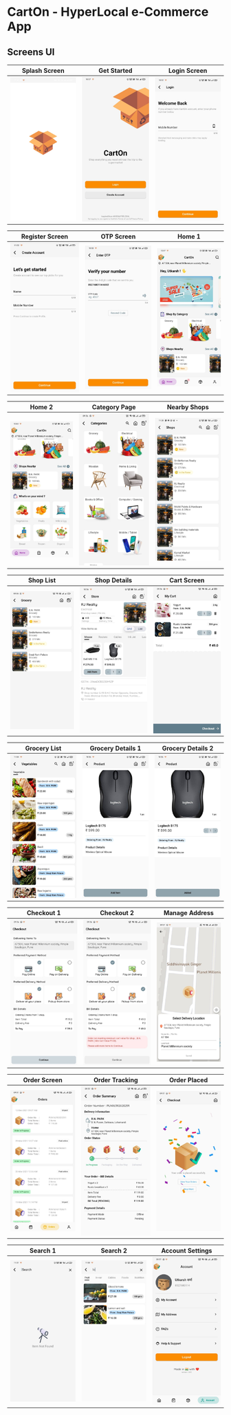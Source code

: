 # CartOn - HyperLocal e-Commerce App

## Screens UI

|                                              **Splash Screen**                                              |                                               **Get Started**                                                |                                              **Login Screen**                                              |
| :---------------------------------------------------------------------------------------------------------: | :----------------------------------------------------------------------------------------------------------: | :--------------------------------------------------------------------------------------------------------: |
| <img src="https://raw.githubusercontent.com/utkkarsh/cartOn-Flutter/main/assets/screenshots/splash.jpg"  /> | <img src="https://raw.githubusercontent.com/utkkarsh/cartOn-Flutter/main/assets/screenshots/start.jpg"    /> | <img src="https://raw.githubusercontent.com/utkkarsh/cartOn-Flutter/main/assets/screenshots/login.jpg"  /> |

|                                              **Register Screen**                                              |                                               **OTP Screen**                                               |                                                 **Home 1**                                                 |
| :-----------------------------------------------------------------------------------------------------------: | :--------------------------------------------------------------------------------------------------------: | :--------------------------------------------------------------------------------------------------------: |
| <img src="https://raw.githubusercontent.com/utkkarsh/cartOn-Flutter/main/assets/screenshots/register.jpg"  /> | <img src="https://raw.githubusercontent.com/utkkarsh/cartOn-Flutter/main/assets/screenshots/otp.jpg"    /> | <img src="https://raw.githubusercontent.com/utkkarsh/cartOn-Flutter/main/assets/screenshots/home1.jpg"  /> |

|                                                 **Home 2**                                                  |                                               **Category Page**                                                |                                                  **Nearby Shops**                                                  |
| :---------------------------------------------------------------------------------------------------------: | :------------------------------------------------------------------------------------------------------------: | :----------------------------------------------------------------------------------------------------------------: |
| <img src="https://raw.githubusercontent.com/utkkarsh/cartOn-Flutter/main/assets/screenshots/home2.jpg"   /> | <img src="https://raw.githubusercontent.com/utkkarsh/cartOn-Flutter/main/assets/screenshots/category.jpg"   /> | <img src="https://raw.githubusercontent.com/utkkarsh/cartOn-Flutter/main/assets/screenshots/shop_nearby.jpeg"   /> |

|                                                  **Shop List**                                                  |                                                  **Shop Details**                                                  |                                              **Cart Screen**                                               |
| :-------------------------------------------------------------------------------------------------------------: | :----------------------------------------------------------------------------------------------------------------: | :--------------------------------------------------------------------------------------------------------: |
| <img src="https://raw.githubusercontent.com/utkkarsh/cartOn-Flutter/main/assets/screenshots/shop_list.jpg"   /> | <img src="https://raw.githubusercontent.com/utkkarsh/cartOn-Flutter/main/assets/screenshots/shop_details.jpg"   /> | <img src="https://raw.githubusercontent.com/utkkarsh/cartOn-Flutter/main/assets/screenshots/cart.jpg"   /> |

|                                                  **Grocery List**                                                  |                                                 **Grocery Details 1**                                                 |                                                 **Grocery Details 2**                                                  |
| :----------------------------------------------------------------------------------------------------------------: | :-------------------------------------------------------------------------------------------------------------------: | :--------------------------------------------------------------------------------------------------------------------: |
| <img src="https://raw.githubusercontent.com/utkkarsh/cartOn-Flutter/main/assets/screenshots/grocery_list.jpg"   /> | <img src="https://raw.githubusercontent.com/utkkarsh/cartOn-Flutter/main/assets/screenshots/grocery_details.jpg"   /> | <img src="https://raw.githubusercontent.com/utkkarsh/cartOn-Flutter/main/assets/screenshots/grocery_details1.jpg"   /> |

|                                                 **Checkout 1**                                                  |                                                 **Checkout 2**                                                  |                                              **Manage Address**                                               |
| :-------------------------------------------------------------------------------------------------------------: | :-------------------------------------------------------------------------------------------------------------: | :-----------------------------------------------------------------------------------------------------------: |
| <img src="https://raw.githubusercontent.com/utkkarsh/cartOn-Flutter/main/assets/screenshots/checkout1.jpg"   /> | <img src="https://raw.githubusercontent.com/utkkarsh/cartOn-Flutter/main/assets/screenshots/checkout2.jpg"   /> | <img src="https://raw.githubusercontent.com/utkkarsh/cartOn-Flutter/main/assets/screenshots/address.jpg"   /> |

|                                               **Order Screen**                                               |                                              **Order Tracking**                                              |                                               **Order Placed**                                               |
| :----------------------------------------------------------------------------------------------------------: | :----------------------------------------------------------------------------------------------------------: | :----------------------------------------------------------------------------------------------------------: |
| <img src="https://raw.githubusercontent.com/utkkarsh/cartOn-Flutter/main/assets/screenshots/order1.jpg"   /> | <img src="https://raw.githubusercontent.com/utkkarsh/cartOn-Flutter/main/assets/screenshots/order2.jpg"   /> | <img src="https://raw.githubusercontent.com/utkkarsh/cartOn-Flutter/main/assets/screenshots/order3.jpg"   /> |

|                                                 **Search 1**                                                  |                                                 **Search 2**                                                  |                                             **Account Settings**                                              |
| :-----------------------------------------------------------------------------------------------------------: | :-----------------------------------------------------------------------------------------------------------: | :-----------------------------------------------------------------------------------------------------------: |
| <img src="https://raw.githubusercontent.com/utkkarsh/cartOn-Flutter/main/assets/screenshots/search1.jpg"   /> | <img src="https://raw.githubusercontent.com/utkkarsh/cartOn-Flutter/main/assets/screenshots/search2.jpg"   /> | <img src="https://raw.githubusercontent.com/utkkarsh/cartOn-Flutter/main/assets/screenshots/account.jpg"   /> |
